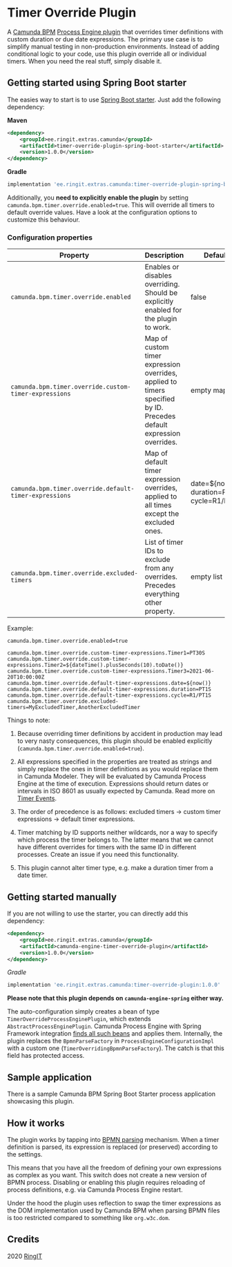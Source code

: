 # Timer Override Plugin

A [Camunda BPM](https://camunda.com/) [Process Engine plugin](https://docs.camunda.org/manual/7.13/user-guide/process-engine/process-engine-plugins/)
that overrides timer definitions with custom duration or due date expressions.
The primary use case is to simplify manual testing in non-production environments.
Instead of adding conditional logic to your code, use this plugin override all or individual
timers. When you need the real stuff, simply disable it.


## Getting started using Spring Boot starter

The easies way to start is to use [Spring Boot starter](https://docs.spring.io/spring-boot/docs/current/reference/htmlsingle/#using-boot-starter).
Just add the following dependency:

**Maven**

```xml
<dependency>
    <groupId>ee.ringit.extras.camunda</groupId>
    <artifactId>timer-override-plugin-spring-boot-starter</artifactId>
    <version>1.0.0</version>
</dependency>
```

**Gradle**

```groovy
implementation 'ee.ringit.extras.camunda:timer-override-plugin-spring-boot-starter:1.0.0'
```

Additionally, you **need to explicitly enable the plugin** by setting `camunda.bpm.timer.override.enabled=true`.
This will override all timers to default override values. Have a look at the configuration options to customize
this behaviour.


### Configuration properties

| Property                                              | Description                                                                                                         | Default                                                  |
|-------------------------------------------------------|---------------------------------------------------------------------------------------------------------------------|----------------------------------------------------------|
| `camunda.bpm.timer.override.enabled`                  | Enables or disables overriding. Should be explicitly enabled for the plugin to work.                                | false                                                    |
| `camunda.bpm.timer.override.custom-timer-expressions` | Map of custom timer expression overrides, applied to timers specified by ID. Precedes default expression overrides. | empty map                                                |
| `camunda.bpm.timer.override.default-timer-expressions`    | Map of default timer expression overrides, applied to all times except the excluded ones.                           | date=${now()}<br/> duration=PT1S<br/> cycle=R1/PT1S      |
| `camunda.bpm.timer.override.excluded-timers`              | List of timer IDs to exclude from any overrides. Precedes everything other property.                                | empty list                                               |

Example:

```properties
camunda.bpm.timer.override.enabled=true

camunda.bpm.timer.override.custom-timer-expressions.Timer1=PT30S
camunda.bpm.timer.override.custom-timer-expressions.Timer2=${dateTime().plusSeconds(10).toDate()}
camunda.bpm.timer.override.custom-timer-expressions.Timer3=2021-06-20T10:00:00Z
camunda.bpm.timer.override.default-timer-expressions.date=${now()}
camunda.bpm.timer.override.default-timer-expressions.duration=PT1S
camunda.bpm.timer.override.default-timer-expressions.cycle=R1/PT1S
camunda.bpm.timer.override.excluded-timers=MyExcludedTimer,AnotherExcludedTimer
```

Things to note:

1. Because overriding timer definitions by accident in production may lead to very nasty consequences,
this plugin should be enabled explicitly (`camunda.bpm.timer.override.enabled=true`).

2. All expressions specified in the properties are treated as strings and simply replace the ones in timer definitions
as you would replace them in Camunda Modeler. They will be evaluated by Camunda Process Engine at the time of execution.
Expressions should return dates or intervals in ISO 8601 as usually expected by Camunda. Read more on
[Timer Events](https://docs.camunda.org/manual/latest/reference/bpmn20/events/timer-events/).

3. The order of precedence is as follows: excluded timers -> custom timer expressions -> default timer expressions.   

4. Timer matching by ID supports neither wildcards, nor a way to specify which process the timer belongs to.
The latter means that we cannot have different overrides for timers with the same ID in different processes. 
Create an issue if you need this functionality.

5. This plugin cannot alter timer type, e.g. make a duration timer from a date timer. 


## Getting started manually

If you are not willing to use the starter, you can directly add this dependency:

```xml
<dependency>
    <groupId>ee.ringit.extras.camunda</groupId>
    <artifactId>camunda-engine-timer-override-plugin</artifactId>
    <version>1.0.0</version>
</dependency>
```

*Gradle*

```groovy
implementation 'ee.ringit.extras.camunda:timer-override-plugin:1.0.0'
```

**Please note that this plugin depends on `camunda-engine-spring` either way.**

The auto-configuration simply creates a bean of type `TimerOverrideProcessEnginePlugin`, which extends
`AbstractProcessEnginePlugin`. Camunda Process Engine with Spring Framework integration [finds all such beans](https://docs.camunda.org/manual/7.13/user-guide/spring-framework-integration/configuration/#configure-a-process-engine-plugin)
and applies them. Internally, the plugin replaces the `BpmnParseFactory` in `ProcessEngineConfigurationImpl`
with a custom one (`TimerOverridingBpmnParseFactory`). The catch is that this field has protected access.   


## Sample application

There is a sample Camunda BPM Spring Boot Starter process application showcasing this plugin.

## How it works

The plugin works by tapping into [BPMN parsing](https://github.com/camunda/camunda-bpm-platform/blob/6fd62f5c7492b98f0187f0392dc1ea2a94342cda/engine/src/main/java/org/camunda/bpm/engine/impl/bpmn/parser/BpmnParse.java)
mechanism. When a timer definition is parsed, its expression is replaced (or preserved) according to the settings.

This means that you have all the freedom of defining your own expressions as complex as you want. This switch does not
create a new version of BPMN process. Disabling or enabling this plugin requires reloading
of process definitions, e.g. via Camunda Process Engine restart.

Under the hood the plugin uses reflection to swap the timer expressions as the DOM implementation used by Camunda BPM
when parsing BPMN files is too restricted compared to something like `org.w3c.dom`.

## Credits

2020 [RingIT](https://ringit.ee/)

